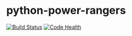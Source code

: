 # python-power-rangers
[![Build Status](https://travis-ci.org/reiniervdwindt/python-power-rangers.svg?branch=master)](https://travis-ci.org/reiniervdwindt/python-power-rangers)
[![Code Health](https://landscape.io/github/reiniervdwindt/python-power-rangers/master/landscape.svg?style=flat)](https://landscape.io/github/reiniervdwindt/python-power-rangers/master)